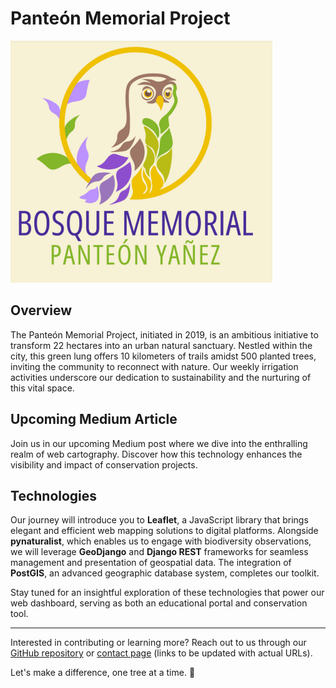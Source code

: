 # Panteón Memorial Project
![Logo Variant 1](logos/memorial.png)

## Overview
The Panteón Memorial Project, initiated in 2019, is an ambitious initiative to transform 22 hectares into an urban natural sanctuary. Nestled within the city, this green lung offers 10 kilometers of trails amidst 500 planted trees, inviting the community to reconnect with nature. Our weekly irrigation activities underscore our dedication to sustainability and the nurturing of this vital space.

## Upcoming Medium Article
Join us in our upcoming Medium post where we dive into the enthralling realm of web cartography. Discover how this technology enhances the visibility and impact of conservation projects.

## Technologies
Our journey will introduce you to **Leaflet**, a JavaScript library that brings elegant and efficient web mapping solutions to digital platforms. Alongside **pynaturalist**, which enables us to engage with biodiversity observations, we will leverage **GeoDjango** and **Django REST** frameworks for seamless management and presentation of geospatial data. The integration of **PostGIS**, an advanced geographic database system, completes our toolkit.

Stay tuned for an insightful exploration of these technologies that power our web dashboard, serving as both an educational portal and conservation tool.

---

Interested in contributing or learning more? Reach out to us through our [GitHub repository](#) or [contact page](#) (links to be updated with actual URLs).

Let's make a difference, one tree at a time. 🌳
